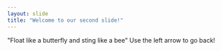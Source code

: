 ```yaml
---
layout: slide
title: "Welcome to our second slide!"
---
```

"Float like a butterfly and sting like a bee"
Use the left arrow to go back!
